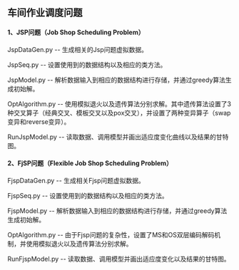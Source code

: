 ## 车间作业调度问题

#### 1、JSP问题（Job Shop Scheduling Problem）

JspDataGen.py -- 生成相关的Jsp问题虚拟数据。

JspSeq.py -- 设置使用到的数据结构以及相应的类方法。

JspModel.py -- 解析数据输入到相应的数据结构进行存储，并通过greedy算法生成初始解。

OptAlgorithm.py -- 使用模拟退火以及遗传算法分别求解。其中遗传算法设置了3种交叉算子（经典交叉、模板交叉以及pox交叉），并设置了两种变异算子（swap变异和reverse变异）。

RunJspModel.py -- 读取数据、调用模型并画出适应度变化曲线以及结果的甘特图。



#### 2、FjSP问题（Flexible Job Shop Scheduling Problem）

FjspDataGen.py -- 生成相关Fjsp问题虚拟数据。

FjspSeq.py -- 设置使用到的数据结构以及相应的类方法。

FjspModel.py -- 解析数据输入到相应的数据结构进行存储，并通过greedy算法生成初始解。

OptAlgorithm.py -- 由于Fjsp问题的复杂性，设置了MS和OS双层编码解码机制，并使用模拟退火以及遗传算法分别求解。

RunFjspModel.py -- 读取数据、调用模型并画出适应度变化以及结果的甘特图。